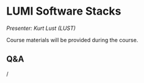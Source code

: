 # LUMI Software Stacks

*Presenter: Kurt Lust (LUST)*

<!--
<video src="https://462000265.lumidata.eu/4day-20240423/recordings/2_07_LUMI_Software_Stacks.mp4" controls="controls">
</video>
-->

Course materials will be provided during the course.

<!--
Materials available on the web:

-   [Full notes of the lecture](notes_2_07_LUMI_Software_Stacks.md)

-   [Slides (PDF)](https://462000265.lumidata.eu/4day-20240423/files/LUMI-4day-20231003-2_07_software_stacks.pdf)

Archived materials on LUMI:

-   Slides: `/appl/local/training/4day-20240423/files/LUMI-4day-20231003-2_07_software_stacks.pdf`

-   Recording: `/appl/local/training/4day-20240423/recordings/2_07_LUMI_Software_Stacks.mp4`


## Additional materials

-   The information in this talk is also partly covered by the following talks from the 1-day courses:

     -   [Modules on LUMI](../1day-20240208/video_03_Modules_on_LUMI.md)

     -   [LUMI Software Stacks](../1day-20240208/video_04_LUMI_Software_Stacks.md)

-   The `cotainr` package was presented during the
    [September 27, 2003 user coffee break](https://lumi-supercomputer.github.io/LUMI-training-materials/User-Coffee-Breaks/20230927-user-coffee-break-cotainr/)
-->

## Q&A

/

